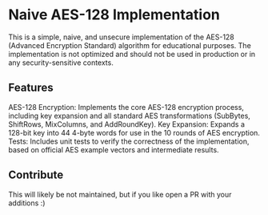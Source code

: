 # Naive AES-128 Implementation

This is a simple, naive, and unsecure implementation of the AES-128 (Advanced Encryption Standard) algorithm for educational purposes. The implementation is not optimized and should not be used in production or in any security-sensitive contexts.

## Features

AES-128 Encryption: Implements the core AES-128 encryption process, including key expansion and all standard AES transformations (SubBytes, ShiftRows, MixColumns, and AddRoundKey).
Key Expansion: Expands a 128-bit key into 44 4-byte words for use in the 10 rounds of AES encryption.
Tests: Includes unit tests to verify the correctness of the implementation, based on official AES example vectors and intermediate results.

## Contribute
This will likely be not maintained, but if you like open a PR with your additions :)
